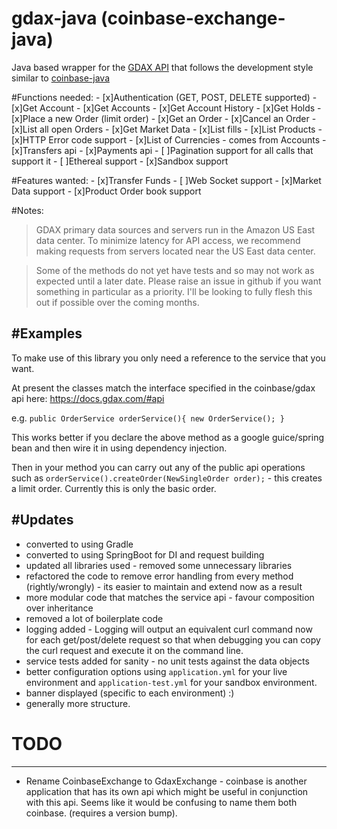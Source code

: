 # gdax-java (coinbase-exchange-java)
Java based wrapper for the [GDAX API](https://docs.gdax.com/#introduction) that follows the development style similar to [coinbase-java](https://github.com/coinbase/coinbase-java)

#Functions needed:
    - [x]Authentication (GET, POST, DELETE supported)
    - [x]Get Account
    - [x]Get Accounts
    - [x]Get Account History
    - [x]Get Holds
    - [x]Place a new Order (limit order)
    - [x]Get an Order
    - [x]Cancel an Order
    - [x]List all open Orders
    - [x]Get Market Data
    - [x]List fills
    - [x]List Products
    - [x]HTTP Error code support
    - [x]List of Currencies - comes from Accounts
    - [x]Transfers api
    - [x]Payments api
    - [ ]Pagination support for all calls that support it
    - [ ]Ethereal support
    - [x]Sandbox support
    
#Features wanted:
    - [x]Transfer Funds
    - [ ]Web Socket support
    - [x]Market Data support
    - [x]Product Order book support

#Notes:
>GDAX primary data sources and servers run in the Amazon US East data center. To minimize latency for API access, we recommend making requests from servers located near the US East data center.

>Some of the methods do not yet have tests and so may not work as expected until a later date. Please raise an issue in github if you want something in particular as a priority. I'll be looking to fully flesh this out if possible over the coming months.

#Examples
--------
To make use of this library you only need a reference to the service that you want.

At present the classes match the interface specified in the coinbase/gdax api here: https://docs.gdax.com/#api

e.g. 
`public OrderService orderService(){
    new OrderService();
}`

This works better if you declare the above method as a google guice/spring bean and then wire it in using dependency injection.

Then in your method you can carry out any of the public api operations such as `orderService().createOrder(NewSingleOrder order);` - this creates a limit order. Currently this is only the basic order.

#Updates
--------
- converted to using Gradle
- converted to using SpringBoot for DI and request building
- updated all libraries used - removed some unnecessary libraries
- refactored the code to remove error handling from every method (rightly/wrongly) - its easier to maintain and extend now as a result
- more modular code that matches the service api - favour composition over inheritance
- removed a lot of boilerplate code
- logging added - Logging will output an equivalent curl command now for each get/post/delete request so that when debugging you can copy the curl request and execute it on the command line.
- service tests added for sanity - no unit tests against the data objects
- better configuration options using `application.yml` for your live environment and `application-test.yml` for your sandbox environment.
- banner displayed (specific to each environment) :)
- generally more structure.

# TODO
-------
- Rename CoinbaseExchange to GdaxExchange - coinbase is another application that has its own api which might be useful in conjunction with this api. Seems like it would be confusing to name them both coinbase. (requires a version bump).
